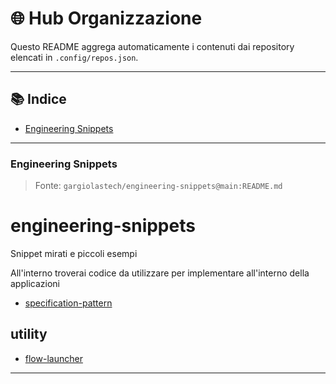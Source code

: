 <!-- ⚠️ AUTO-GENERATED FILE. DO NOT EDIT DIRECTLY. -->
# 🌐 Hub Organizzazione

Questo README aggrega automaticamente i contenuti dai repository elencati in `.config/repos.json`.

---

## 📚 Indice
- [Engineering Snippets](#engineering-snippets)

---

### Engineering Snippets

<!-- INCLUDE: gargiolastech/engineering-snippets@main:README.md -->
<!-- BEGIN INCLUDE: gargiolastech/engineering-snippets@main:README.md -->

> Fonte: `gargiolastech/engineering-snippets@main:README.md`

# engineering-snippets
Snippet mirati e piccoli esempi


All'interno troverai codice da utilizzare per implementare all'interno della applicazioni

- [specification-pattern](https://github.com/gargiolastech/engineering-snippets/tree/main/snippets/csharp/specification-pattern)

## utility

- [flow-launcher](https://github.com/gargiolastech/engineering-snippets/tree/main/snippets/utility/README.md)

<!-- END INCLUDE: gargiolastech/engineering-snippets@main:README.md -->

---
